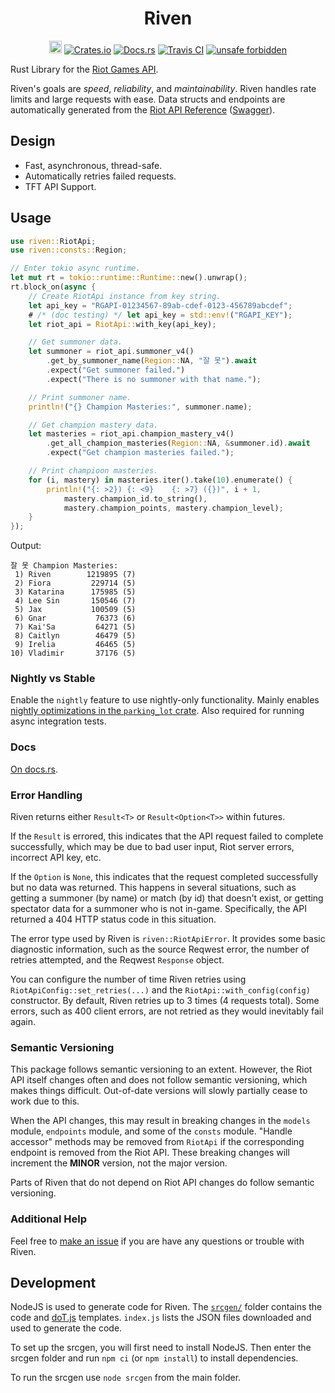 <h1 align="center">
    Riven<br>
</h1>
<p align="center">
    <a href="https://github.com/MingweiSamuel/Riven/"><img src="https://cdn.communitydragon.org/latest/champion/Riven/square" width="20" height="20" alt="Riven Github"></a>
    <a href="https://crates.io/crates/riven"><img src="https://img.shields.io/crates/v/riven?style=flat-square&logo=rust" alt="Crates.io"></a>
    <a href="https://docs.rs/riven/"><img src="https://img.shields.io/badge/docs.rs-Riven-blue?style=flat-square&logo=read-the-docs&logoColor=white" alt="Docs.rs"></a>
    <a href="https://travis-ci.com/MingweiSamuel/Riven"><img src="https://img.shields.io/travis/com/mingweisamuel/riven?style=flat-square" alt="Travis CI"></a>
    <a href="https://github.com/rust-secure-code/safety-dance/"><img src="https://img.shields.io/badge/unsafe-forbidden-green.svg?style=flat-square" alt="unsafe forbidden"></a>
</p>

Rust Library for the [Riot Games API](https://developer.riotgames.com/).

Riven's goals are _speed_, _reliability_, and _maintainability_. Riven handles rate limits and large requests with ease.
Data structs and endpoints are automatically generated from the
[Riot API Reference](https://developer.riotgames.com/api-methods/) ([Swagger](http://www.mingweisamuel.com/riotapi-schema/tool/)).

## Design

* Fast, asynchronous, thread-safe.
* Automatically retries failed requests.
* TFT API Support.

## Usage

```rust
use riven::RiotApi;
use riven::consts::Region;

// Enter tokio async runtime.
let mut rt = tokio::runtime::Runtime::new().unwrap();
rt.block_on(async {
    // Create RiotApi instance from key string.
    let api_key = "RGAPI-01234567-89ab-cdef-0123-456789abcdef";
    # /* (doc testing) */ let api_key = std::env!("RGAPI_KEY");
    let riot_api = RiotApi::with_key(api_key);

    // Get summoner data.
    let summoner = riot_api.summoner_v4()
        .get_by_summoner_name(Region::NA, "잘 못").await
        .expect("Get summoner failed.")
        .expect("There is no summoner with that name.");

    // Print summoner name.
    println!("{} Champion Masteries:", summoner.name);

    // Get champion mastery data.
    let masteries = riot_api.champion_mastery_v4()
        .get_all_champion_masteries(Region::NA, &summoner.id).await
        .expect("Get champion masteries failed.");

    // Print champioon masteries.
    for (i, mastery) in masteries.iter().take(10).enumerate() {
        println!("{: >2}) {: <9}    {: >7} ({})", i + 1,
            mastery.champion_id.to_string(),
            mastery.champion_points, mastery.champion_level);
    }
});
```
Output:
```text
잘 못 Champion Masteries:
 1) Riven        1219895 (7)
 2) Fiora         229714 (5)
 3) Katarina      175985 (5)
 4) Lee Sin       150546 (7)
 5) Jax           100509 (5)
 6) Gnar           76373 (6)
 7) Kai'Sa         64271 (5)
 8) Caitlyn        46479 (5)
 9) Irelia         46465 (5)
10) Vladimir       37176 (5)
```

### Nightly vs Stable

Enable the `nightly` feature to use nightly-only functionality. Mainly enables
[nightly optimizations in the `parking_lot` crate](https://github.com/Amanieu/parking_lot#nightly-vs-stable).
Also required for running async integration tests.

### Docs

[On docs.rs](https://docs.rs/riven/).

### Error Handling

Riven returns either `Result<T>` or `Result<Option<T>>` within futures.

If the `Result` is errored, this indicates that the API request failed to
complete successfully, which may be due to bad user input, Riot server errors,
incorrect API key, etc.

If the `Option` is `None`, this indicates that the request completed
successfully but no data was returned. This happens in several situations, such
as getting a summoner (by name) or match (by id) that doesn't exist, or getting
spectator data for a summoner who is not in-game.
Specifically, the API returned a 404 HTTP status code in this situation.

The error type used by Riven is `riven::RiotApiError`. It provides some basic
diagnostic information, such as the source Reqwest error, the number of retries
attempted, and the Reqwest `Response` object.

You can configure the number of time Riven retries using
`RiotApiConfig::set_retries(...)` and the `RiotApi::with_config(config)`
constructor. By default, Riven retries up to 3 times (4 requests total).
Some errors, such as 400 client errors, are not retried as they would
inevitably fail again.

### Semantic Versioning

This package follows semantic versioning to an extent. However, the Riot API
itself changes often and does not follow semantic versioning, which makes
things difficult. Out-of-date versions will slowly partially cease to work due
to this.

When the API changes, this may result in breaking changes in the `models`
module, `endpoints` module, and some of the `consts` module. "Handle accessor"
methods may be removed from `RiotApi` if the corresponding endpoint is removed
from the Riot API. These breaking changes will increment the **MINOR** version,
not the major version.

Parts of Riven that do not depend on Riot API changes do follow semantic
versioning.

### Additional Help

Feel free to [make an issue](https://github.com/MingweiSamuel/Riven/issues/new)
if you are have any questions or trouble with Riven.

## Development

NodeJS is used to generate code for Riven. The
[`srcgen/`](https://github.com/MingweiSamuel/Riven/tree/master/srcgen)
folder contains the code and [doT.js](https://olado.github.io/doT/index.html)
templates. `index.js` lists the JSON files downloaded and used to generate the
code.

To set up the srcgen, you will first need to install NodeJS. Then enter the
srcgen folder and run `npm ci` (or `npm install`) to install dependencies.

To run the srcgen use `node srcgen` from the main folder.

